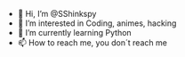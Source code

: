 - 👋 Hi, I’m @SShinkspy
- 👀 I’m interested in Coding, animes, hacking
- 🌱 I’m currently learning Python
- 📫 How to reach me, you don´t reach me

<!---
SShinkspy/SShinkspy is a ✨ special ✨ repository because its `README.md` (this file) appears on your GitHub profile.
You can click the Preview link to take a look at your changes.
--->

